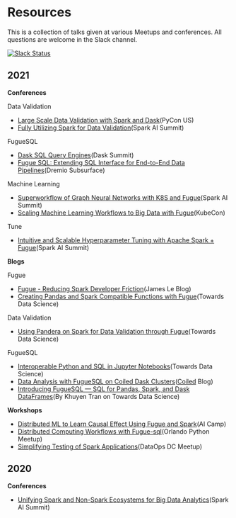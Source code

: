 # Resources

This is a collection of talks given at various Meetups and conferences. All questions are welcome in the Slack channel.

[![Slack Status](https://img.shields.io/badge/slack-join_chat-white.svg?logo=slack&style=social)](https://join.slack.com/t/fugue-project/shared_invite/zt-jl0pcahu-KdlSOgi~fP50TZWmNxdWYQ)

## 2021

**Conferences**

Data Validation

* [Large Scale Data Validation with Spark and Dask](https://www.youtube.com/watch?v=2AdvBgjO_3Q)(PyCon US)
* [Fully Utilizing Spark for Data Validation](https://www.youtube.com/watch?v=f901OJrP5ls)(Spark AI Summit)

FugueSQL

* [Dask SQL Query Engines](https://www.youtube.com/watch?v=bQDN41Bc3bw)(Dask Summit)
* [Fugue SQL: Extending SQL Interface for End-to-End Data Pipelines](https://www.dremio.com/subsurface/fugue-sql-extending-sql-interface-for-end-to-end-data-pipelines/)(Dremio Subsurface)

Machine Learning

* [Superworkflow of Graph Neural Networks with K8S and Fugue](https://www.youtube.com/watch?v=-aEZjQiqSFA)(Spark AI Summit)
* [Scaling Machine Learning Workflows to Big Data with Fugue](https://www.youtube.com/watch?v=fDIRMiwc0aA)(KubeCon)

Tune

* [Intuitive and Scalable Hyperparameter Tuning with Apache Spark + Fugue](https://www.youtube.com/watch?v=JUretXiLtK0)(Spark AI Summit)

**Blogs**

Fugue

* [Fugue - Reducing Spark Developer Friction](https://jameskle.com/writes/fugue)(James Le Blog)
* [Creating Pandas and Spark Compatible Functions with Fugue](https://towardsdatascience.com/creating-pandas-and-spark-compatible-functions-with-fugue-8617c0b3d3a8)(Towards Data Science)

Data Validation

* [Using Pandera on Spark for Data Validation through Fugue](https://towardsdatascience.com/using-pandera-on-spark-for-data-validation-through-fugue-72956f274793)(Towards Data Science)

FugueSQL

* [Interoperable Python and SQL in Jupyter Notebooks](https://towardsdatascience.com/interoperable-python-and-sql-in-jupyter-notebooks-86245e711352)(Towards Data Science)
* [Data Analysis with FugueSQL on Coiled Dask Clusters](https://coiled.io/data-analysis-with-fuguesql-on-coiled-dask-clusters/)([Coiled](https://coiled.io/) Blog)
* [Introducing FugueSQL — SQL for Pandas, Spark, and Dask DataFrames](https://towardsdatascience.com/introducing-fuguesql-sql-for-pandas-spark-and-dask-dataframes-63d461a16b27)(By Khuyen Tran on Towards Data Science)

**Workshops**

* [Distributed ML to Learn Causal Effect Using Fugue and Spark](https://www.youtube.com/watch?v=dafU1SZs4iw)(AI Camp)
* [Distributed Computing Workflows with Fugue-sql](https://www.youtube.com/watch?v=iROWlAVa2Kk)(Orlando Python Meetup)
* [Simplifying Testing of Spark Applications](https://www.youtube.com/watch?v=GYmk4x2NS3M)(DataOps DC Meetup)


## 2020

**Conferences**

* [Unifying Spark and Non-Spark Ecosystems for Big Data Analytics](https://www.youtube.com/watch?v=BBd4b2pMk0c)(Spark AI Summit)